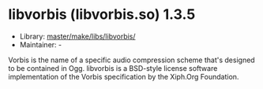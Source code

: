 # libvorbis (libvorbis.so) 1.3.5
  - Library: [master/make/libs/libvorbis/](https://github.com/Freetz-NG/freetz-ng/tree/master/make/libs/libvorbis/)
  - Maintainer: -

Vorbis is the name of a specific audio compression scheme that's designed to be contained in Ogg. libvorbis is a BSD-style license software implementation of the Vorbis specification by the Xiph.Org Foundation.
